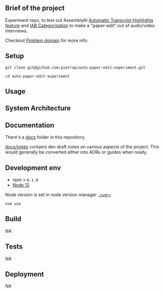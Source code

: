 ## Brief of the project

<!-- _One liner + link to confluence page_
_Screenshot of UI - optional_ -->

Experiment repo, to test out AssemblyAI [Automatic Transcript Highlights feature](https://docs.assemblyai.com/all-guides/auto-detecting-key-phrases-words-in-the-transcription-text) and [IAB Categorization](https://docs.assemblyai.com/enterprise/iab-categorization) to make a "paper-edit" out of audio/video interviews.

Checkout [Problem domain](/docs/guides/problem-domain.md) for more info.

## Setup

<!-- _stack - optional_
_How to build and run the code/app_ -->

```
git clone git@github.com:pietrop/auto-paper-edit-experiment.git
```

```
cd auto-paper-edit-experiment
```

## Usage

## System Architecture

<!-- _High level overview of system architecture_ -->

## Documentation

There's a [docs](./docs) folder in this repository.

[docs/notes](./docs/notes) contains dev draft notes on various aspects of the project. This would generally be converted either into ADRs or guides when ready.

<!--
[docs/adr](./docs/adr) contains [Architecture Decision Record](https://github.com/joelparkerhenderson/architecture_decision_record).

> An architectural decision record (ADR) is a document that captures an important architectural decision made along with its context and consequences.

We are using [this template for ADR](https://gist.github.com/iaincollins/92923cc2c309c2751aea6f1b34b31d95)-->

## Development env

 <!-- _How to run the development environment_ -->

- npm > `6.1.0`
- [Node 12](https://nodejs.org/docs/latest-v12.x/api/)

Node version is set in node version manager [`.nvmrc`](https://github.com/creationix/nvm#nvmrc)

```
nvm use
```

<!-- _Coding style convention ref optional, eg which linter to use_ -->

<!-- _Linting, github pre-push hook - optional_ -->

## Build

<!-- _How to run build_ -->

_NA_

## Tests

<!-- _How to carry out tests_ -->

_NA_

## Deployment

<!-- _How to deploy the code/app into test/staging/production_ -->

_NA_
